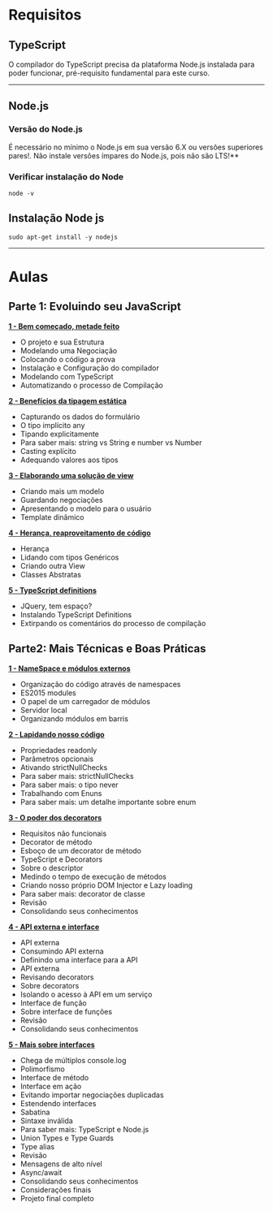 # Requisitos

## TypeScript

O compilador do TypeScript precisa da plataforma Node.js instalada para poder funcionar, pré-requisito fundamental para este curso. 

---
## Node.js

### Versão do Node.js

É necessário no mínimo o Node.js em sua versão 6.X ou versões superiores pares!. Não instale versões ímpares do Node.js, pois não são LTS!**

### Verificar instalação do Node

    node -v

## Instalação Node js

    sudo apt-get install -y nodejs

---

# Aulas

## Parte 1: Evoluindo seu JavaScript

**[1 - Bem começado, metade feito](./anotacoes/parte1_aula1.md)**
- O projeto e sua Estrutura
- Modelando uma Negociação
- Colocando o código a prova
- Instalação e Configuração do compilador
- Modelando com TypeScript
- Automatizando o processo de Compilação


**[2 - Benefícios da tipagem estática](./anotacoes/parte1_aula2.md)**
- Capturando os dados do formulário
- O tipo implícito any
- Tipando explicitamente
- Para saber mais: string vs String e number vs Number
- Casting explícito
- Adequando valores aos tipos
  
**[3 - Elaborando uma solução de view](./anotacoes/parte1_aula3.md)**
- Criando mais um modelo
- Guardando negociações
- Apresentando o modelo para o usuário
- Template dinâmico

**[4 -  Herança, reaproveitamento de código ](./anotacoes/parte1_aula4.md)**
- Herança
- Lidando com tipos Genéricos
- Criando outra View
- Classes Abstratas

**[5 -  TypeScript definitions ](./anotacoes/parte1_aula5.md)**
- JQuery, tem espaço?
- Instalando TypeScript Definitions
- Extirpando os comentários do processo de compilação

## Parte2: Mais Técnicas e Boas Práticas

**[1 -  NameSpace e módulos externos ](./anotacoes/parte2_aula1.md)**

- Organização do código através de namespaces
- ES2015 modules
- O papel de um carregador de módulos
- Servidor local
- Organizando módulos em barris

**[2 - Lapidando nosso código](./anotacoes/parte2_aula2.md)**

- Propriedades readonly
- Parâmetros opcionais
- Ativando strictNullChecks
- Para saber mais: strictNullChecks
- Para saber mais: o tipo never
- Trabalhando com Enuns
- Para saber mais: um detalhe importante sobre enum

**[3 - O poder dos decorators](./anotacoes/parte2_aula3.md)**

- Requisitos não funcionais
- Decorator de método
- Esboço de um decorator de método
- TypeScript e Decorators
- Sobre o descriptor
- Medindo o tempo de execução de métodos
- Criando nosso próprio DOM Injector e Lazy loading
- Para saber mais: decorator de classe
- Revisão
- Consolidando seus conhecimentos

**[4 - API externa e interface](./anotacoes/parte2_aula4.md)**

- API externa
- Consumindo API externa
- Definindo uma interface para a API
- API externa
- Revisando decorators
- Sobre decorators
- Isolando o acesso à API em um serviço
- Interface de função
- Sobre interface de funções
- Revisão
- Consolidando seus conhecimentos

**[5 - Mais sobre interfaces](./anotacoes/parte2_aula5.md)**

- Chega de múltiplos console.log
- Polimorfismo
- Interface de método
- Interface em ação
- Evitando importar negociações duplicadas
- Estendendo interfaces
- Sabatina
- Sintaxe inválida
- Para saber mais: TypeScript e Node.js
- Union Types e Type Guards
- Type alias
- Revisão
- Mensagens de alto nível
- Async/await
- Consolidando seus conhecimentos
- Considerações finais
- Projeto final completo

